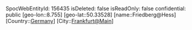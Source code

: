 ﻿---
location: [50.33528,8.755]
type: Station
tags:
- geo/Station

---
SpocWebEntityId: 156435
isDeleted: false
isReadOnly: false
confidential: public
[geo-lon::8.755]
[geo-lat::50.33528]
[name::Friedberg@Hess]
[Country::[Germany](geo/Continent/Europe/Germany.md)]
[City::[Frankfurt@Main](geo/Continent/Europe/Germany/Hessen/Frankfurt@Main.md)]

